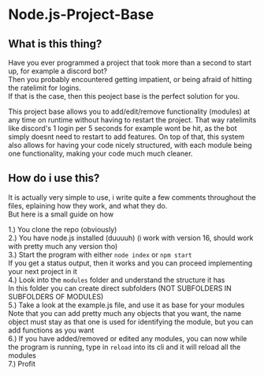 # Node.js-Project-Base
## What is this thing?
Have you ever programmed a project that took more than a second to start up, for example a discord bot?  
Then you probably encountered getting impatient, or being afraid of hitting the ratelimit for logins.  
If that is the case, then this peoject base is the perfect solution for you.

This project base allows you to add/edit/remove functionality (modules) at any time on runtime without having to restart the project.
That way ratelimits like discord's 1 login per 5 seconds for example wont be hit, as the bot simply doesnt need to restart to add features.
On top of that, this system also allows for having your code nicely structured, with each module being one functionality, making your code much much cleaner.

## How do i use this?
It is actually very simple to use, i write quite a few comments throughout the files, eplaining how they work, and what they do.  
But here is a small guide on how  

1.) You clone the repo (obviously)  
2.) You have node.js installed (duuuuh) (i work with version 16, should work with pretty much any version tho)  
3.) Start the program with either `node index` or `npm start`  
    If you get a status output, then it works and you can proceed implementing your next project in it  
4.) Look into the `modules` folder and understand the structure it has  
    In this folder you can create direct subfolders (NOT SUBFOLDERS IN SUBFOLDERS OF MODULES)  
5.) Take a look at the example.js file, and use it as base for your modules  
    Note that you can add pretty much any objects that you want, the name object must stay as that one is used for identifying the module, but you can add functions as you want  
6.) If you have added/removed or edited any modules, you can now while the program is running, type in `reload` into its cli and it will reload all the modules  
7.) Profit

